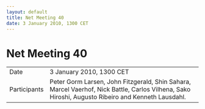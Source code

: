 ```yaml
---
layout: default
title: Net Meeting 40
date: 3 January 2010, 1300 CET
---
```



# Net Meeting 40

|||
|---|---|
| Date | 3 January 2010, 1300 CET |
| Participants | Peter Gorm Larsen, John Fitzgerald, Shin Sahara, Marcel Vaerhof, Nick Battle, Carlos Vilhena, Sako Hiroshi, Augusto Ribeiro and Kenneth Lausdahl. |

